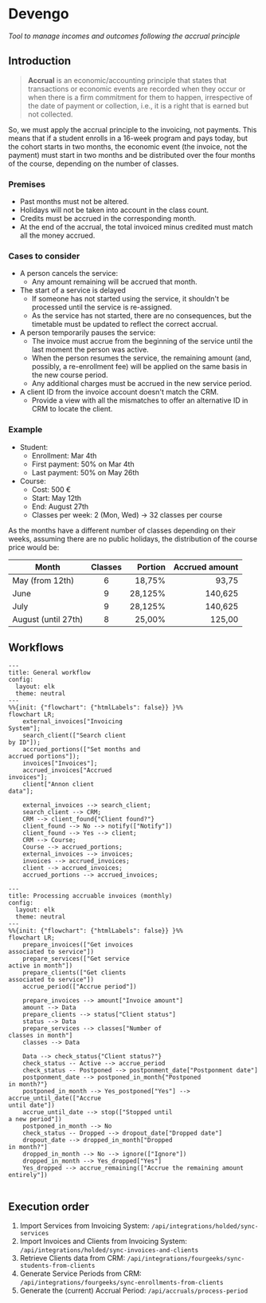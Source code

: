Devengo
========================

_Tool to manage incomes and outcomes following the accrual principle_

Introduction
------------------------

> **Accrual** is an economic/accounting principle that states that transactions or economic events are recorded when they occur or when there is a firm commitment for them to happen, irrespective of the date of payment or collection, i.e., it is a right that is earned but not collected.

So, we must apply the accrual principle to the invoicing, not payments. This means that if a student enrolls in a 16-week program and pays today, but the cohort starts in two months, the economic event (the invoice, not the payment) must start in two months and be distributed over the four months of the course, depending on the number of classes.

### Premises

- Past months must not be altered.
- Holidays will not be taken into account in the class count.
- Credits must be accrued in the corresponding month.
- At the end of the accrual, the total invoiced minus credited must match all the money accrued.

### Cases to consider

- A person cancels the service:
  - Any amount remaining will be accrued that month.
- The start of a service is delayed
  - If someone has not started using the service, it shouldn't be processed until the service is re-assigned.
  - As the service has not started, there are no consequences, but the timetable must be updated to reflect the correct accrual.
- A person temporarily pauses the service:
  - The invoice must accrue from the beginning of the service until the last moment the person was active.
  - When the person resumes the service, the remaining amount (and, possibly, a re-enrollment fee) will be applied on the same basis in the new course period.
  - Any additional charges must be accrued in the new service period.
- A client ID from the invoice account doesn't match the CRM.
  - Provide a view with all the mismatches to offer an alternative ID in CRM to locate the client.

### Example

- Student:
  - Enrollment: Mar 4th
  - First payment: 50% on Mar 4th
  - Last payment: 50% on May 26th
- Course:
  - Cost: 500 €
  - Start: May 12th
  - End: August 27th
  - Classes per week: 2 (Mon, Wed) -> 32 classes per course

As the months have a different number of classes depending on their weeks, assuming there are no public holidays, the distribution of the course price would be:

|  Month               |  Classes  |   Portion    |  Accrued amount  |
|----------------------|:---------:|-------------:|-----------------:|
|  May (from 12th)     |     6     |    18,75%    |      93,75       |
|  June                |     9     |    28,125%   |     140,625      |
|  July                |     9     |    28,125%   |     140,625      |
|  August (until 27th) |     8     |    25,00%    |     125,00       |

Workflows
------------------------

```mermaid
---
title: General workflow
config:
  layout: elk
  theme: neutral
---
%%{init: {"flowchart": {"htmlLabels": false}} }%%
flowchart LR;
    external_invoices["Invoicing
System"];
    search_client(["Search client
by ID"]);
    accrued_portions(["Set months and
accrued portions"]);
    invoices["Invoices"];
    accrued_invoices["Accrued
invoices"];
    client["Annon client
data"];

    external_invoices --> search_client;
    search_client --> CRM;
    CRM --> client_found{"Client found?"}
    client_found --> No --> notify(["Notify"])
    client_found --> Yes --> client;
    CRM --> Course;
    Course --> accrued_portions;
    external_invoices --> invoices;
    invoices --> accrued_invoices;
    client --> accrued_invoices;
    accrued_portions --> accrued_invoices;
```

```mermaid
---
title: Processing accruable invoices (monthly)
config:
  layout: elk
  theme: neutral
---
%%{init: {"flowchart": {"htmlLabels": false}} }%%
flowchart LR;
    prepare_invoices(["Get invoices
associated to service"])
    prepare_services(["Get service
active in month"])
    prepare_clients(["Get clients
associated to service"])
    accrue_period(["Accrue period"])
    
    prepare_invoices --> amount["Invoice amount"]
    amount --> Data    
    prepare_clients --> status["Client status"]
    status --> Data
    prepare_services --> classes["Number of
classes in month"]
    classes --> Data

    Data --> check_status{"Client status?"}
    check_status -- Active --> accrue_period
    check_status -- Postponed --> postponment_date["Postponment date"]
    postponment_date --> postponed_in_month{"Postponed
in month?"}
    postponed_in_month --> Yes_postponed["Yes"] --> accrue_until_date(["Accrue
until date"])
    accrue_until_date --> stop(["Stopped until
a new period"])
    postponed_in_month --> No
    check_status -- Dropped --> dropout_date["Dropped date"]
    dropout_date --> dropped_in_month["Dropped
in month?"]
    dropped_in_month --> No --> ignore(["Ignore"])
    dropped_in_month --> Yes_dropped["Yes"]
    Yes_dropped --> accrue_remaining(["Accrue the remaining amount entirely"])
    
```

Execution order
------------------------

1. Import Services from Invoicing System: `/api/integrations/holded/sync-services`
2. Import Invoices and Clients from Invoicing System: `/api/integrations/holded/sync-invoices-and-clients`
3. Retrieve Clients data from CRM: `/api/integrations/fourgeeks/sync-students-from-clients`
4. Generate Service Periods from CRM: `/api/integrations/fourgeeks/sync-enrollments-from-clients`
5. Generate the (current) Accrual Period: `/api/accruals/process-period`
